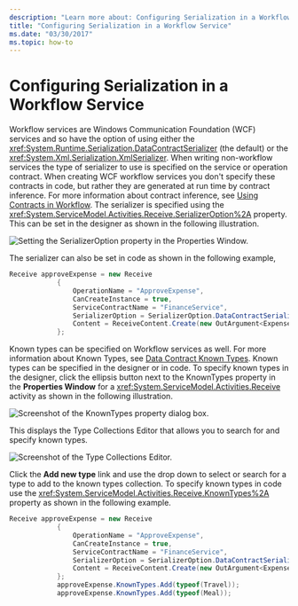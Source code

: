 ```yaml
---
description: "Learn more about: Configuring Serialization in a Workflow Service"
title: "Configuring Serialization in a Workflow Service"
ms.date: "03/30/2017"
ms.topic: how-to
---
```

# Configuring Serialization in a Workflow Service

Workflow services are Windows Communication Foundation (WCF) services and so have the option of using either the <xref:System.Runtime.Serialization.DataContractSerializer> (the default) or the <xref:System.Xml.Serialization.XmlSerializer>. When writing non-workflow services the type of serializer to use is specified on the service or operation contract. When creating WCF workflow services you don't specify these contracts in code, but rather they are generated at run time by contract inference. For more information about contract inference, see  [Using Contracts in Workflow](using-contracts-in-workflow.md).  The serializer is specified using the <xref:System.ServiceModel.Activities.Receive.SerializerOption%2A> property. This can be set in the designer as shown in the following illustration.

 ![Setting the SerializerOption property in the Properties Window.](./media/configuring-serialization-in-a-workflow-service/setting-serializer-property.png)

 The serializer can also be set in code as shown in the following example,

```csharp
Receive approveExpense = new Receive
            {
                OperationName = "ApproveExpense",
                CanCreateInstance = true,
                ServiceContractName = "FinanceService",
                SerializerOption = SerializerOption.DataContractSerializer,
                Content = ReceiveContent.Create(new OutArgument<Expense>(expense))
            };
```

  Known types can be specified on Workflow services as well. For more information about Known Types, see [Data Contract Known Types](data-contract-known-types.md). Known types can be specified in the designer or in code. To specify known types in the designer, click the ellipsis button next to the KnownTypes property in the **Properties Window** for a <xref:System.ServiceModel.Activities.Receive> activity as shown in the following illustration.

 ![Screenshot of the KnownTypes property dialog box.](./media/configuring-serialization-in-a-workflow-service/known-types-properties.png)

 This displays the Type Collections Editor that allows you to search for and specify known types.

 ![Screenshot of the Type Collections Editor.](./media/configuring-serialization-in-a-workflow-service/type-collection-editor.gif)

 Click the **Add new type** link and use the drop down to select or search for a type to add to the known types collection. To specify known types in code use the <xref:System.ServiceModel.Activities.Receive.KnownTypes%2A> property as shown in the following example.

```csharp
Receive approveExpense = new Receive
            {
                OperationName = "ApproveExpense",
                CanCreateInstance = true,
                ServiceContractName = "FinanceService",
                SerializerOption = SerializerOption.DataContractSerializer,
                Content = ReceiveContent.Create(new OutArgument<Expense>(expense))
            };
            approveExpense.KnownTypes.Add(typeof(Travel));
            approveExpense.KnownTypes.Add(typeof(Meal));
```
